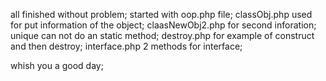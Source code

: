 all finished without problem;
started with oop.php file;
classObj.php used for put information of the object;
claasNewObj2.php for second inforation;
unique  can not do an static method;
destroy.php for example of construct and then destroy;
interface.php 2 methods for interface;

whish you a good day;

